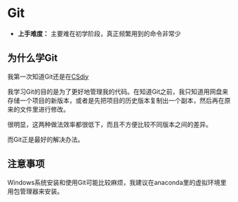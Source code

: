 # Git

- **上手难度：** 主要难在初学阶段，真正频繁用到的命令非常少

## 为什么学Git
我第一次知道Git还是在[CSdiy](https://csdiy.wiki/%E5%BF%85%E5%AD%A6%E5%B7%A5%E5%85%B7/Git/)

我学习Git的目的是为了更好地管理我的代码。在知道Git之前，我只知道用网盘来存储一个项目的新版本，或者是先把项目的历史版本复制出一个副本，然后再在原来的文件里进行修改。

很明显，这两种做法效率都很低下，而且不方便比较不同版本之间的差异。

而Git正是最好的解决办法。

## 注意事项
Windows系统安装和使用Git可能比较麻烦，我建议在anaconda里的虚拟环境里用包管理器来安装。